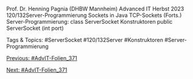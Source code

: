 Prof. Dr. Henning Pagnia (DHBW Mannheim) Advanced IT Herbst 2023 120/132Server-Programmierung Sockets in Java
TCP-Sockets (Forts.)
Server-Programmierung: class ServerSocket
Konstruktoren
public  ServerSocket  (int port)

   Tags & Topics:
   #ServerSocket
   #120/132Server
   #Konstruktoren
   #Server-Programmierung

[Previous: #AdvIT-Folien_371](AdvIT-Folien_371.md)

[Next: #AdvIT-Folien_371](AdvIT-Folien_371.md)